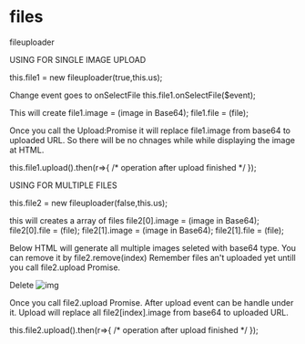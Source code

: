 # files
fileuploader

USING FOR SINGLE IMAGE UPLOAD

this.file1 = new fileuploader(true,this.us);

Change event goes to onSelectFile
this.file1.onSelectFile($event);

This will create
file1.image = (image in Base64);
file1.file = (file);

Once you call the Upload:Promise it will replace file1.image from base64 to uploaded URL.
So there will be no chnages while while displaying the image at HTML.

this.file1.upload().then(r=>{
  /* operation after upload finished */
});




USING FOR MULTIPLE FILES

this.file2 = new fileuploader(false,this.us);

this will creates a array of files
file2[0].image = (image in Base64);
file2[0].file = (file);
file2[1].image = (image in Base64);
file2[1].file = (file);

Below HTML will generate all multiple images seleted with base64 type.
You can remove it by file2.remove(index)
Remember files an't uploaded yet untill you call file2.upload Promise.
<div class="uploaded-img fu-filler" *ngFor="let item of file2.files; let index=index">
    <a class="remove" (click)="file2.remove(index)">Delete</a>
    <img *ngIf="item.image" class="fu-img" [src]="item.image" alt="img">
</div>

Once you call file2.upload Promise. After upload event can be handle under it.
Upload will replace all file2[index].image from base64 to uploaded URL.

this.file2.upload().then(r=>{
  /* operation after upload finished */
});

